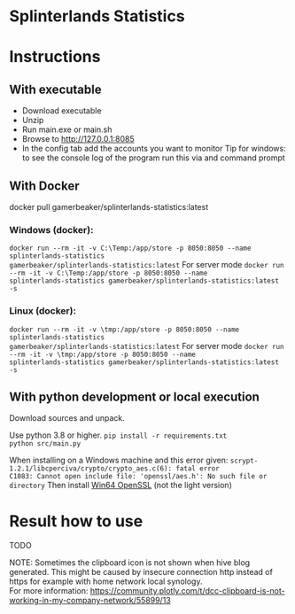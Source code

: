 # Splinterlands Statistics

# Instructions
## With executable
* Download executable
* Unzip
* Run main.exe or main.sh
* Browse to http://127.0.0.1:8085 
* In the config tab add the accounts you want to monitor
Tip for windows: to see the console log of the program run this via and command prompt

## With Docker 
docker pull gamerbeaker/splinterlands-statistics:latest

### Windows (docker):
<code>docker run --rm -it -v C:\Temp\:/app/store -p 8050:8050 --name splinterlands-statistics gamerbeaker/splinterlands-statistics:latest</code>
For server mode 
<code>docker run --rm -it -v C:\Temp\:/app/store -p 8050:8050 --name splinterlands-statistics gamerbeaker/splinterlands-statistics:latest -s</code>

### Linux (docker):
<code>docker run --rm -it -v \tmp\:/app/store -p 8050:8050 --name splinterlands-statistics gamerbeaker/splinterlands-statistics:latest</code>
For server mode
<code>docker run --rm -it -v \tmp\:/app/store -p 8050:8050 --name splinterlands-statistics gamerbeaker/splinterlands-statistics:latest -s</code>

## With python development or local execution
Download sources and unpack. 

Use python 3.8 or higher.
<code>pip install -r requirements.txt
python src/main.py</code>

When installing on a Windows machine and this error given: 
<code>scrypt-1.2.1/libcperciva/crypto/crypto_aes.c(6): fatal error C1083: Cannot open include file: 'openssl/aes.h': No such file or directory</code>
Then install [Win64 OpenSSL](https://slproweb.com/products/Win32OpenSSL.html) (not the light version)

# Result how to use
TODO

NOTE: Sometimes the clipboard icon is not shown when hive blog generated.
This might be caused by insecure connection http instead of https for example with home network local synology.  
For more information: https://community.plotly.com/t/dcc-clipboard-is-not-working-in-my-company-network/55899/13

